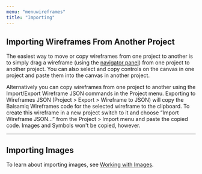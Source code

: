 ```yaml
---
menu: "menuwireframes"
title: "Importing"
---
```


## Importing Wireframes From Another Project

The easiest way to move or copy wireframes from one project to another is to simply drag a wireframe (using the [navigator panel](../overview/#the-navigator-panel)) from one project to another project. You can also select and copy controls on the canvas in one project and paste them into the canvas in another project.

Alternatively you can copy wireframes from one project to another using the Import/Export Wireframe JSON commands in the Project menu. Exporting to Wireframes JSON (Project > Export > Wireframe to JSON) will copy the Balsamiq Wireframes code for the selected wireframe to the clipboard. To create this wireframe in a new project switch to it and choose “Import Wireframe JSON…” from the Project > Import menu and paste the copied code. Images and Symbols won't be copied, however.

* * *

## Importing Images

To learn about importing images, see [Working with Images](../images/).
